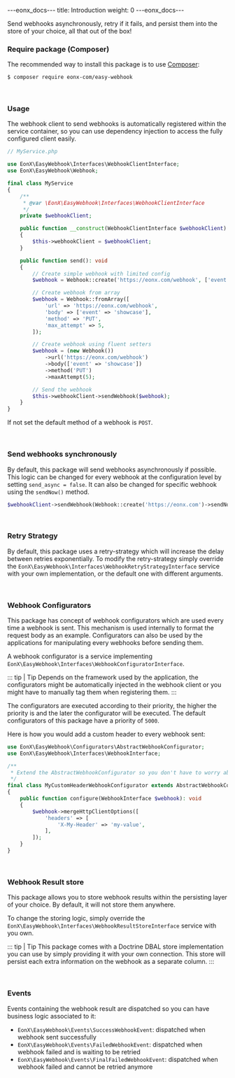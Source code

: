 ---eonx_docs---
title: Introduction
weight: 0
---eonx_docs---

Send webhooks asynchronously, retry if it fails, and persist them into the store of your choice, all that out of the box!

### Require package (Composer)

The recommended way to install this package is to use [Composer][1]:

```bash
$ composer require eonx-com/easy-webhook
```

<br>

### Usage

The webhook client to send webhooks is automatically registered within the service container, so you can use
dependency injection to access the fully configured client easily.

```php
// MyService.php

use EonX\EasyWebhook\Interfaces\WebhookClientInterface;
use EonX\EasyWebhook\Webhook;

final class MyService
{
    /**
     * @var \EonX\EasyWebhook\Interfaces\WebhookClientInterface
     */
    private $webhookClient;

    public function __construct(WebhookClientInterface $webhookClient)
    {
        $this->webhookClient = $webhookClient;
    }

    public function send(): void
    {
        // Create simple webhook with limited config
        $webhook = Webhook::create('https://eonx.com/webhook', ['event' => 'showcase'], 'PUT');

        // Create webhook from array
        $webhook = Webhook::fromArray([
            'url' => 'https://eonx.com/webhook',
            'body' => ['event' => 'showcase'],
            'method' => 'PUT',
            'max_attempt' => 5,
        ]);

        // Create webhook using fluent setters
        $webhook = (new Webhook())
            ->url('https://eonx.com/webhook')
            ->body(['event' => 'showcase'])
            ->method('PUT')
            ->maxAttempt(5);

        // Send the webhook
        $this->webhookClient->sendWebhook($webhook);
    }
}
```

If not set the default method of a webhook is `POST`.

<br>

### Send webhooks synchronously

By default, this package will send webhooks asynchronously if possible. This logic can be changed for every webhook
at the configuration level by setting `send_async = false`. It can also be changed for specific webhook using the
`sendNow()` method.

```php
$webhookClient->sendWebhook(Webhook::create('https://eonx.com')->sendNow());
```

<br>

### Retry Strategy

By default, this package uses a retry-strategy which will increase the delay between retries exponentially. To modify
the retry-strategy simply override the `EonX\EasyWebhook\Interfaces\WebhookRetryStrategyInterface` service with your
own implementation, or the default one with different arguments.

<br>

### Webhook Configurators

This package has concept of webhook configurators which are used every time a webhook is sent. This mechanism is used
internally to format the request body as an example. Configurators can also be used by the applications for manipulating
every webhooks before sending them.

A webhook configurator is a service implementing `EonX\EasyWebhook\Interfaces\WebhookConfiguratorInterface`.

<p style="display: none;"></p>

::: tip | Tip
Depends on the framework used by the application, the configurators might be automatically injected in the webhook
client or you might have to manually tag them when registering them.
:::

The configurators are executed according to their priority, the higher the priority is and the later the configurator
will be executed. The default configurators of this package have a priority of `5000`.

Here is how you would add a custom header to every webhook sent:

```php
use EonX\EasyWebhook\Configurators\AbstractWebhookConfigurator;
use EonX\EasyWebhook\Interfaces\WebhookInterface;

/**
 * Extend the AbstractWebhookConfigurator so you don't have to worry about priority.
 */
final class MyCustomHeaderWebhookConfigurator extends AbstractWebhookConfigurator
{
    public function configure(WebhookInterface $webhook): void
    {
        $webhook->mergeHttpClientOptions([
            'headers' => [
                'X-My-Header' => 'my-value',
            ],
        ]);
    }
}
```

<br>

### Webhook Result store

This package allows you to store webhook results within the persisting layer of your choice. By default, it will not
store them anywhere.

To change the storing logic, simply override the `EonX\EasyWebhook\Interfaces\WebhookResultStoreInterface` service
with you own.

<p style="display: none;"></p>

::: tip | Tip
This package comes with a Doctrine DBAL store implementation you can use by simply providing it with your own connection.
This store will persist each extra information on the webhook as a separate column.
:::

<br>

### Events

Events containing the webhook result are dispatched so you can have business logic associated to it:

- `EonX\EasyWebhook\Events\SuccessWebhookEvent`: dispatched when webhook sent successfully
- `EonX\EasyWebhook\Events\FailedWebhookEvent`: dispatched when webhook failed and is waiting to be retried
- `EonX\EasyWebhook\Events\FinalFailedWebhookEvent`: dispatched when webhook failed and cannot be retried anymore

[1]: https://getcomposer.org/
